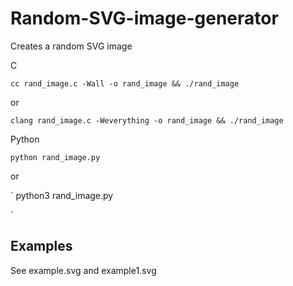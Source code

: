 # Random-SVG-image-generator
Creates a random SVG image

C

`
cc rand_image.c -Wall -o rand_image && ./rand_image
`

or

`
clang rand_image.c -Weverything -o rand_image && ./rand_image
`

Python

`
python rand_image.py 
`

or

`
python3 rand_image.py

`

## Examples
See example.svg and example1.svg
